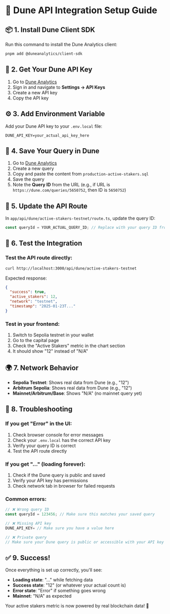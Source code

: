 # 🚀 **Dune API Integration Setup Guide**

## 📦 **1. Install Dune Client SDK**

Run this command to install the Dune Analytics client:

```bash
pnpm add @duneanalytics/client-sdk
```

## 🔑 **2. Get Your Dune API Key**

1. Go to [Dune Analytics](https://dune.com/settings/api)
2. Sign in and navigate to **Settings → API Keys**
3. Create a new API key
4. Copy the API key

## ⚙️ **3. Add Environment Variable**

Add your Dune API key to your `.env.local` file:

```env
DUNE_API_KEY=your_actual_api_key_here
```

## 📝 **4. Save Your Query in Dune**

1. Go to [Dune Analytics](https://dune.com/)
2. Create a new query
3. Copy and paste the content from `production-active-stakers.sql`
4. Save the query
5. Note the **Query ID** from the URL (e.g., if URL is `https://dune.com/queries/5650752`, then ID is `5650752`)

## 🔧 **5. Update the API Route**

In `app/api/dune/active-stakers-testnet/route.ts`, update the query ID:

```typescript
const queryId = YOUR_ACTUAL_QUERY_ID; // Replace with your query ID from step 4
```

## 🧪 **6. Test the Integration**

### Test the API route directly:
```bash
curl http://localhost:3000/api/dune/active-stakers-testnet
```

Expected response:
```json
{
  "success": true,
  "active_stakers": 12,
  "network": "testnet",
  "timestamp": "2025-01-23T..."
}
```

### Test in your frontend:
1. Switch to Sepolia testnet in your wallet
2. Go to the capital page
3. Check the "Active Stakers" metric in the chart section
4. It should show "12" instead of "N/A"

## 🌍 **7. Network Behavior**

- **Sepolia Testnet**: Shows real data from Dune (e.g., "12")
- **Arbitrum Sepolia**: Shows real data from Dune (e.g., "12")  
- **Mainnet/Arbitrum/Base**: Shows "N/A" (no mainnet query yet)

## 🚨 **8. Troubleshooting**

### If you get "Error" in the UI:
1. Check browser console for error messages
2. Check your `.env.local` has the correct API key
3. Verify your query ID is correct
4. Test the API route directly

### If you get "..." (loading forever):
1. Check if the Dune query is public and saved
2. Verify your API key has permissions
3. Check network tab in browser for failed requests

### Common errors:
```typescript
// ❌ Wrong query ID
const queryId = 123456; // Make sure this matches your saved query

// ❌ Missing API key
DUNE_API_KEY= // Make sure you have a value here

// ❌ Private query
// Make sure your Dune query is public or accessible with your API key
```

## ✅ **9. Success!**

Once everything is set up correctly, you'll see:
- **Loading state**: "..." while fetching data
- **Success state**: "12" (or whatever your actual count is)
- **Error state**: "Error" if something goes wrong
- **Mainnet**: "N/A" as expected

Your active stakers metric is now powered by real blockchain data! 🎉
